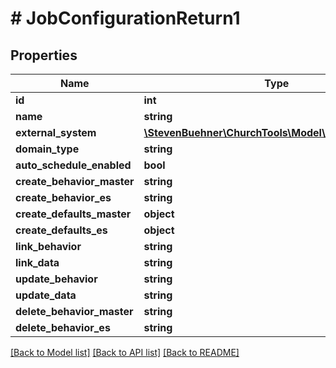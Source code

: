 # # JobConfigurationReturn1

## Properties

Name | Type | Description | Notes
------------ | ------------- | ------------- | -------------
**id** | **int** |  | [optional]
**name** | **string** |  |
**external_system** | [**\StevenBuehner\ChurchTools\Model\ExternalSystem1**](ExternalSystem1.md) |  | [optional]
**domain_type** | **string** |  |
**auto_schedule_enabled** | **bool** |  |
**create_behavior_master** | **string** |  | [optional]
**create_behavior_es** | **string** |  | [optional]
**create_defaults_master** | **object** |  | [optional]
**create_defaults_es** | **object** |  | [optional]
**link_behavior** | **string** |  | [optional]
**link_data** | **string** |  | [optional]
**update_behavior** | **string** |  | [optional]
**update_data** | **string** |  | [optional]
**delete_behavior_master** | **string** |  | [optional]
**delete_behavior_es** | **string** |  | [optional]

[[Back to Model list]](../../README.md#models) [[Back to API list]](../../README.md#endpoints) [[Back to README]](../../README.md)
